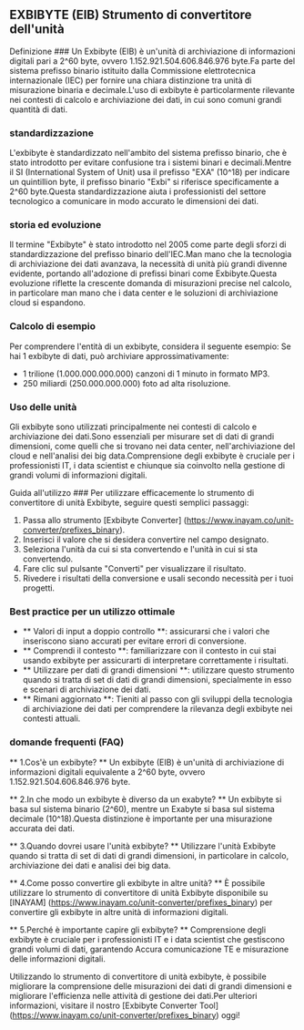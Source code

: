 ## EXBIBYTE (EIB) Strumento di convertitore dell'unità

Definizione ###
Un Exbibyte (EIB) è un'unità di archiviazione di informazioni digitali pari a 2^60 byte, ovvero 1.152.921.504.606.846.976 byte.Fa parte del sistema prefisso binario istituito dalla Commissione elettrotecnica internazionale (IEC) per fornire una chiara distinzione tra unità di misurazione binaria e decimale.L'uso di exbibyte è particolarmente rilevante nei contesti di calcolo e archiviazione dei dati, in cui sono comuni grandi quantità di dati.

### standardizzazione
L'exbibyte è standardizzato nell'ambito del sistema prefisso binario, che è stato introdotto per evitare confusione tra i sistemi binari e decimali.Mentre il SI (International System of Unit) usa il prefisso "EXA" (10^18) per indicare un quintillion byte, il prefisso binario "Exbi" si riferisce specificamente a 2^60 byte.Questa standardizzazione aiuta i professionisti del settore tecnologico a comunicare in modo accurato le dimensioni dei dati.

### storia ed evoluzione
Il termine "Exbibyte" è stato introdotto nel 2005 come parte degli sforzi di standardizzazione del prefisso binario dell'IEC.Man mano che la tecnologia di archiviazione dei dati avanzava, la necessità di unità più grandi divenne evidente, portando all'adozione di prefissi binari come Exbibyte.Questa evoluzione riflette la crescente domanda di misurazioni precise nel calcolo, in particolare man mano che i data center e le soluzioni di archiviazione cloud si espandono.

### Calcolo di esempio
Per comprendere l'entità di un exbibyte, considera il seguente esempio:
Se hai 1 exbibyte di dati, può archiviare approssimativamente:
- 1 trilione (1.000.000.000.000) canzoni di 1 minuto in formato MP3.
- 250 miliardi (250.000.000.000) foto ad alta risoluzione.

### Uso delle unità
Gli exbibyte sono utilizzati principalmente nei contesti di calcolo e archiviazione dei dati.Sono essenziali per misurare set di dati di grandi dimensioni, come quelli che si trovano nei data center, nell'archiviazione del cloud e nell'analisi dei big data.Comprensione degli exbibyte è cruciale per i professionisti IT, i data scientist e chiunque sia coinvolto nella gestione di grandi volumi di informazioni digitali.

Guida all'utilizzo ###
Per utilizzare efficacemente lo strumento di convertitore di unità Exbibyte, seguire questi semplici passaggi:
1. Passa allo strumento [Exbibyte Converter] (https://www.inayam.co/unit-converter/prefixes_binary).
2. Inserisci il valore che si desidera convertire nel campo designato.
3. Seleziona l'unità da cui si sta convertendo e l'unità in cui si sta convertendo.
4. Fare clic sul pulsante "Converti" per visualizzare il risultato.
5. Rivedere i risultati della conversione e usali secondo necessità per i tuoi progetti.

### Best practice per un utilizzo ottimale
- ** Valori di input a doppio controllo **: assicurarsi che i valori che inseriscono siano accurati per evitare errori di conversione.
- ** Comprendi il contesto **: familiarizzare con il contesto in cui stai usando exbibyte per assicurarti di interpretare correttamente i risultati.
- ** Utilizzare per dati di grandi dimensioni **: utilizzare questo strumento quando si tratta di set di dati di grandi dimensioni, specialmente in esso e scenari di archiviazione dei dati.
- ** Rimani aggiornato **: Tieniti al passo con gli sviluppi della tecnologia di archiviazione dei dati per comprendere la rilevanza degli exbibyte nei contesti attuali.

### domande frequenti (FAQ)

** 1.Cos'è un exbibyte? **
Un exbibyte (EIB) è un'unità di archiviazione di informazioni digitali equivalente a 2^60 byte, ovvero 1.152.921.504.606.846.976 byte.

** 2.In che modo un exbibyte è diverso da un exabyte? **
Un exbibyte si basa sul sistema binario (2^60), mentre un Exabyte si basa sul sistema decimale (10^18).Questa distinzione è importante per una misurazione accurata dei dati.

** 3.Quando dovrei usare l'unità exbibyte? **
Utilizzare l'unità Exbibyte quando si tratta di set di dati di grandi dimensioni, in particolare in calcolo, archiviazione dei dati e analisi dei big data.

** 4.Come posso convertire gli exbibyte in altre unità? **
È possibile utilizzare lo strumento di convertitore di unità Exbibyte disponibile su [INAYAM] (https://www.inayam.co/unit-converter/prefixes_binary) per convertire gli exbibyte in altre unità di informazioni digitali.

** 5.Perché è importante capire gli exbibyte? **
Comprensione degli exbibyte è cruciale per i professionisti IT e i data scientist che gestiscono grandi volumi di dati, garantendo Accura comunicazione TE e misurazione delle informazioni digitali.

Utilizzando lo strumento di convertitore di unità exbibyte, è possibile migliorare la comprensione delle misurazioni dei dati di grandi dimensioni e migliorare l'efficienza nelle attività di gestione dei dati.Per ulteriori informazioni, visitare il nostro [Exbibyte Converter Tool] (https://www.inayam.co/unit-converter/prefixes_binary) oggi!